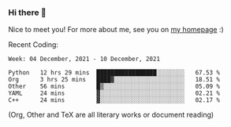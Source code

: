### Hi there 👋

Nice to meet you! For more about me, see you on [my homepage](https://jiayipan.me) :)


Recent Coding:
<!--START_SECTION:waka-->
```text
Week: 04 December, 2021 - 10 December, 2021

Python   12 hrs 29 mins  █████████████████░░░░░░░░   67.53 % 
Org      3 hrs 25 mins   ████▓░░░░░░░░░░░░░░░░░░░░   18.51 % 
Other    56 mins         █▒░░░░░░░░░░░░░░░░░░░░░░░   05.09 % 
YAML     24 mins         ▓░░░░░░░░░░░░░░░░░░░░░░░░   02.21 % 
C++      24 mins         ▓░░░░░░░░░░░░░░░░░░░░░░░░   02.17 % 
```
<!--END_SECTION:waka-->
(Org, Other and TeX are all literary works or document reading)
